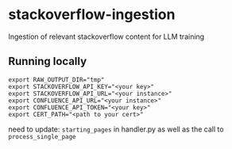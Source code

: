 # stackoverflow-ingestion
Ingestion of relevant stackoverflow content for LLM training
## Running locally
```export SSM_OVERRIDE=true  
export RAW_OUTPUT_DIR="tmp"  
export STACKOVERFLOW_API_KEY="<your key>"  
export STACKOVERFLOW_API_URL="<your instance>"
export CONFLUENCE_API_URL="<your instance>"
export CONFLUENCE_API_TOKEN="<your key>"
export CERT_PATH="<path to your cert>"
```
need to update: `starting_pages` in handler.py as well as the call to `process_single_page`